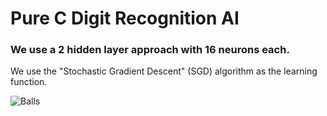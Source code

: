 # Pure C Digit Recognition AI

### We use a 2 hidden layer approach with 16 neurons each.

We use the "Stochastic Gradient Descent" (SGD) algorithm as the learning function.

![Balls](https://cdn.analyticsvidhya.com/wp-content/uploads/2024/10/90857Screenshot-41_LI.webp)
